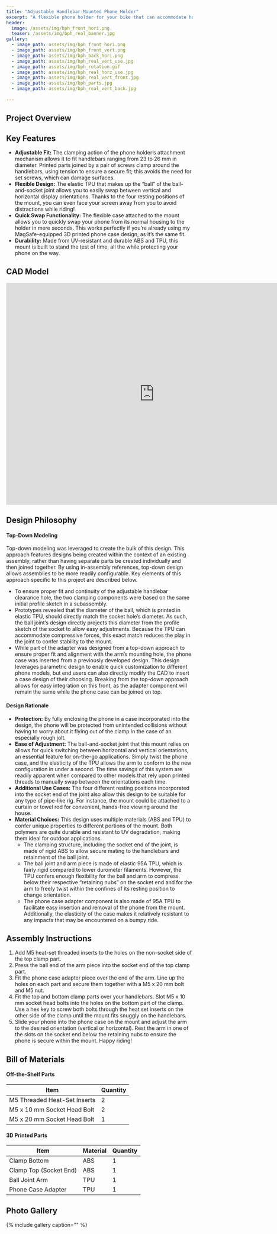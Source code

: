 ```yaml
---
title: "Adjustable Handlebar-Mounted Phone Holder"
excerpt: "A flexible phone holder for your bike that can accommodate horizontal and vertical orientations."
header:
  image: /assets/img/bph_front_hori.png
  teaser: /assets/img/bph_real_banner.jpg
gallery:
  - image_path: assets/img/bph_front_hori.png
  - image_path: assets/img/bph_front_vert.png
  - image_path: assets/img/bph_back_hori.png
  - image_path: assets/img/bph_real_vert_use.jpg
  - image_path: assets/img/bph_rotation.gif
  - image_path: assets/img/bph_real_horz_use.jpg
  - image_path: assets/img/bph_real_vert_front.jpg
  - image_path: assets/img/bph_parts.jpg
  - image_path: assets/img/bph_real_vert_back.jpg
   
---
```


## Project Overview

## Key Features
* **Adjustable Fit:** The clamping action of the phone holder’s attachment mechanism allows it to fit handlebars ranging from 23 to 26 mm in diameter. Printed parts joined by a pair of screws clamp around the handlebars, using tension to ensure a secure fit; this avoids the need for set screws, which can damage surfaces.
* **Flexible Design:** The elastic TPU that makes up the “ball” of the ball-and-socket joint allows you to easily swap between vertical and horizontal display orientations. Thanks to the four resting positions of the mount, you can even face your screen away from you to avoid distractions while riding!
* **Quick Swap Functionality:** The flexible case attached to the mount allows you to quickly swap your phone from its normal housing to the holder in mere seconds. This works perfectly if you’re already using my MagSafe-equipped 3D printed phone case design, as it’s the same fit.
* **Durability:** Made from UV-resistant and durable ABS and TPU, this mount is built to stand the test of time, all the while protecting your phone on the way.

## CAD Model
<iframe src="https://vanderbilt643.autodesk360.com/shares/public/SH512d4QTec90decfa6e11c1d8915bb95bfe?mode=embed" width="800" height="600" allowfullscreen="true" webkitallowfullscreen="true" mozallowfullscreen="true"  frameborder="0"></iframe>

## Design Philosophy 
#### Top-Down Modeling
Top-down modeling was leveraged to create the bulk of this design. This approach features designs being created within the context of an existing assembly, rather than having separate parts be created individually and then joined together. By using in-assembly references, top-down design allows assemblies to be more readily configurable. Key elements of this approach specific to this project are described below.
* To ensure proper fit and continuity of the adjustable handlebar clearance hole, the two clamping components were based on the same initial profile sketch in a subassembly.
* Prototypes revealed that the diameter of the ball, which is printed in elastic TPU, should directly match the socket hole’s diameter. As such, the ball joint’s design directly projects this diameter from the profile sketch of the socket to allow easy adjustments. Because the TPU can accommodate compressive forces, this exact match reduces the play in the joint to confer stability to the mount.
* While part of the adapter was designed from a top-down approach to ensure proper fit and alignment with the arm’s mounting hole, the phone case was inserted from a previously developed design. This design leverages parametric design to enable quick customization to different phone models, but end users can also directly modify the CAD to insert a case design of their choosing. Breaking from the top-down approach allows for easy integration on this front, as the adapter component will remain the same while the phone case can be joined on top.

#### Design Rationale
* **Protection:** By fully enclosing the phone in a case incorporated into the design, the phone will be protected from unintended collisions without having to worry about it flying out of the clamp in the case of an especially rough jolt.
* **Ease of Adjustment:** The ball-and-socket joint that this mount relies on allows for quick switching between horizontal and vertical orientations, an essential feature for on-the-go applications. Simply twist the phone case, and the elasticity of the TPU allows the arm to conform to the new configuration in under a second. The time savings of this system are readily apparent when compared to other models that rely upon printed threads to manually swap between the orientations each time.
* **Additional Use Cases:** The four different resting positions incorporated into the socket end of the joint also allow this design to be suitable for any type of pipe-like rig. For instance, the mount could be attached to a curtain or towel rod for convenient, hands-free viewing around the house.
* **Material Choices:** This design uses multiple materials (ABS and TPU) to confer unique properties to different portions of the mount. Both polymers are quite durable and resistant to UV degradation, making them ideal for outdoor applications.
  * The clamping structure, including the socket end of the joint, is made of rigid ABS to allow secure mating to the handlebars and retainment of the ball joint. 
  * The ball joint and arm piece is made of elastic 95A TPU, which is fairly rigid compared to lower durometer filaments. However, the TPU confers enough flexibility for the ball and arm to compress below their respective “retaining nubs” on the socket end and for the arm to freely twist within the confines of its resting position to change orientation.
  * The phone case adapter component is also made of 95A TPU to facilitate easy insertion and removal of the phone from the mount. Additionally, the elasticity of the case makes it relatively resistant to any impacts that may be encountered on a bumpy ride.

## Assembly Instructions
1. Add M5 heat-set threaded inserts to the holes on the non-socket side of the top clamp part.
2. Press the ball end of the arm piece into the socket end of the top clamp part.
3. Fit the phone case adapter piece over the end of the arm. Line up the holes on each part and secure them together with a M5 x 20 mm bolt and M5 nut.
4. Fit the top and bottom clamp parts over your handlebars. Slot M5 x 10 mm socket head bolts into the holes on the bottom part of the clamp. Use a hex key to screw both bolts through the heat set inserts on the other side of the clamp until the mount fits snuggly on the handlebars.
5. Slide your phone into the phone case on the mount and adjust the arm to the desired orientation (vertical or horizontal). Rest the arm in one of the slots on the socket end below the retaining nubs to ensure the phone is secure within the mount. Happy riding!

## Bill of Materials
#### Off-the-Shelf Parts

| Item | Quantity |
| --- | --- |
| M5 Threaded Heat-Set Inserts | 2 |
| M5 x 10 mm Socket Head Bolt| 2 |
| M5 x 20 mm Socket Head Bolt | 1 |

#### 3D Printed Parts

| Item | Material | Quantity |
| --- | --- | --- |
| Clamp Bottom | ABS | 1 |
| Clamp Top (Socket End) | ABS | 1 |
| Ball Joint Arm | TPU | 1 |
| Phone Case Adapter | TPU | 1 |

## Photo Gallery

{% include gallery caption="" %}
